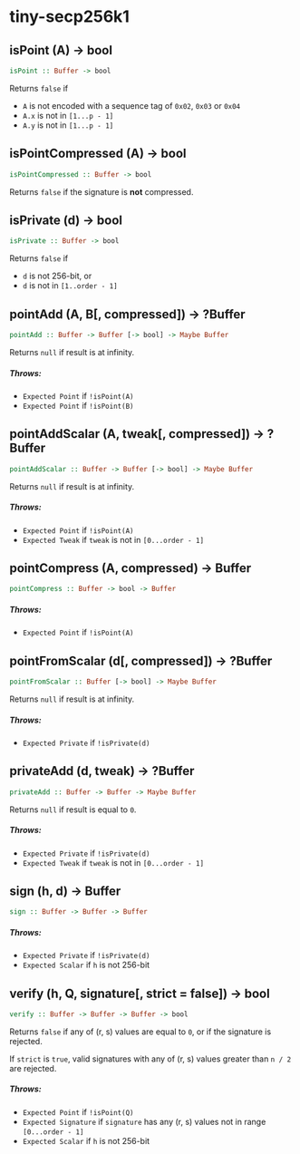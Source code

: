 # tiny-secp256k1

## isPoint (A) -> bool
``` haskell
isPoint :: Buffer -> bool
```
Returns `false` if
* `A` is not encoded with a sequence tag of `0x02`, `0x03` or `0x04`
* `A.x` is not in `[1...p - 1]`
* `A.y` is not in `[1...p - 1]`

## isPointCompressed (A) -> bool
``` haskell
isPointCompressed :: Buffer -> bool
```
Returns `false` if the signature is **not** compressed.

## isPrivate (d) -> bool
``` haskell
isPrivate :: Buffer -> bool
```
Returns `false` if
* `d` is not 256-bit, or
* `d` is not in `[1..order - 1]`

## pointAdd (A, B[, compressed]) -> ?Buffer
``` haskell
pointAdd :: Buffer -> Buffer [-> bool] -> Maybe Buffer
```
Returns `null` if result is at infinity.

##### Throws:
* `Expected Point` if `!isPoint(A)`
* `Expected Point` if `!isPoint(B)`

## pointAddScalar (A, tweak[, compressed]) -> ?Buffer
``` haskell
pointAddScalar :: Buffer -> Buffer [-> bool] -> Maybe Buffer
```
Returns `null` if result is at infinity.

##### Throws:
* `Expected Point` if `!isPoint(A)`
* `Expected Tweak` if `tweak` is not in `[0...order - 1]`

## pointCompress (A, compressed) -> Buffer
``` haskell
pointCompress :: Buffer -> bool -> Buffer
```

##### Throws:
* `Expected Point` if `!isPoint(A)`

## pointFromScalar (d[, compressed]) -> ?Buffer
``` haskell
pointFromScalar :: Buffer [-> bool] -> Maybe Buffer
```
Returns `null` if result is at infinity.

##### Throws:
* `Expected Private` if `!isPrivate(d)`

## privateAdd (d, tweak) -> ?Buffer
``` haskell
privateAdd :: Buffer -> Buffer -> Maybe Buffer
```
Returns `null` if result is equal to `0`.

##### Throws:
* `Expected Private` if `!isPrivate(d)`
* `Expected Tweak` if `tweak` is not in `[0...order - 1]`


## sign (h, d) -> Buffer
``` haskell
sign :: Buffer -> Buffer -> Buffer
```

##### Throws:
* `Expected Private` if `!isPrivate(d)`
* `Expected Scalar` if `h` is not 256-bit

## verify (h, Q, signature[, strict = false]) -> bool
``` haskell
verify :: Buffer -> Buffer -> Buffer -> bool
```
Returns `false` if any of (r, s) values are equal to `0`,  or if the signature is rejected.

If `strict` is `true`, valid signatures with any of (r, s) values greater than `n / 2` are rejected.

##### Throws:
* `Expected Point` if `!isPoint(Q)`
* `Expected Signature` if `signature` has any (r, s) values not in range `[0...order - 1]`
* `Expected Scalar` if `h` is not 256-bit
